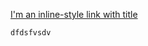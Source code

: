 [I'm an inline-style link with title](https://www.google.com "Google's Homepage")
```sh
dfdsfvsdv
```
